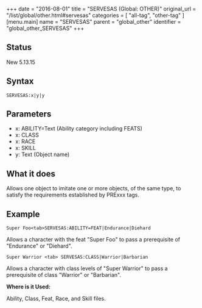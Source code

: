 +++
date = "2016-08-01"
title = "SERVESAS (Global: OTHER)"
original_url = "/list/global/other.html#servesas"
categories = [ "all-tag", "other-tag" ]
[menu.main]
    name = "SERVESAS"
    parent = "global_other"
    identifier = "global_other_SERVESAS"
+++

## Status

New 5.13.15

## Syntax

`SERVESAS:x|y|y`

## Parameters

-   x: ABILITY=Text (Ability category including FEATS)
-   x: CLASS
-   x: RACE
-   x: SKILL
-   y: Text (Object name)



What it does
------------

Allows one object to imitate one or more objects, of the same type, to
satisfy the requirements established by PRExxx tags.

Example
-------

`Super Foo<tab>SERVESAS:ABILITY=FEAT|Endurance|Diehard`

Allows a character with the feat "Super Foo" to pass a prerequisite of
"Endurance" or "Diehard".

`Super Warrior <tab> SERVESAS:CLASS|Warrior|Barbarian`

Allows a character with class levels of "Super Warrior" to pass a
prerequisite of class "Warrior" or "Barbarian".

**Where is it Used:**

Ability, Class, Feat, Race, and Skill files.

